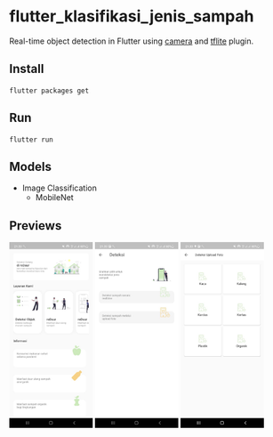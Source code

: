# flutter_klasifikasi_jenis_sampah

Real-time object detection in Flutter using [camera](https://pub.dartlang.org/packages/camera) and [tflite](https://pub.dartlang.org/packages/tflite) plugin. 

## Install 

```
flutter packages get
```

## Run

```
flutter run
```

## Models

- Image Classification
  - MobileNet

## Previews

<img src="assets/image3.jpeg" width="150">
<img src="assets/image2.jpeg" width="150">
<img src="assets/image1.jpeg" width="150">

